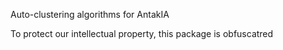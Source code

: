 Auto-clustering algorithms for AntakIA

To protect our intellectual property, this package is obfuscatred